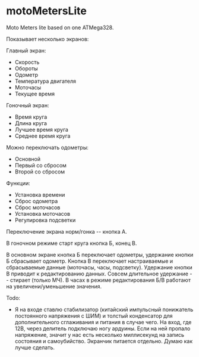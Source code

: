 # motoMetersLite
Moto Meters lite based on one ATMega328.

Показывает несколько экранов:

Главный экран:
- Скорость
- Обороты
- Одометр
- Температура двигателя
- Моточасы
- Текущее время

Гоночный экран:
- Время круга
- Длина круга
- Лучшее время круга
- Среднее время круга

Можно переключать одометры:
- Основной
- Первый со сбросом
- Второй со сбросом

Функции:
- Установка времени
- Сброс одометра
- Сброс моточасов
- Установка моточасов
- Регулировка подсветки

Переключение экрана норм/гонка -- кнопка А.

В гоночном режиме старт круга кнопка Б, конец В.

В основном экране кнопка Б переключает одометры, удержание кнопки Б сбрасывает одометр. Кнопка В переключает настраиваемые и сбрасываемые данные (моточасы, часы, подсветку). Удержание кнопки В приводит к редактированию данных. Совсем длительное удержание -- стирает (только МЧ). В часах в режиме редактирования Б/В работают на увеличени/уменьшение значения.

Todo:
- Я на входе ставлю стабилизатор (китайский импульсный понижатель постоянного напряжения с ШИМ) и толстый конденсатор для дополнительного сглаживания и питания в случае чего. На вход, где 12В, через делитель подключаю ногу ардуины. Если на ней пропало напряжение, значит у нас есть несколько миллисекунд на запись состояния и самоубийство. Экранчик питается отдельно. Думаю как лучше сделать.
